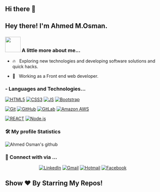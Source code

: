 ## Hi there 👋

<h2> Hey there! I'm Ahmed M.Osman.</h2>


### <img src="https://media.giphy.com/media/VgCDAzcKvsR6OM0uWg/giphy.gif" width="50"> A little more about me...  

- 🔥 &nbsp; Exploring new technologies and developing software solutions and quick hacks.

- 💼 &nbsp; Working as a Front end web developer.


### - Languages and Technologies...
[![HTML5](https://img.shields.io/badge/-HTML5-E34F26?style=flat-square&logo=html5&logoColor=white&link=https://github.com/akiid777/)](https://github.com/akiid777/)
[![CSS3](https://img.shields.io/badge/-CSS3-1572B6?style=flat-square&logo=css3&link=https://github.com/akiid777/)](https://github.com/akiid777/)
[![JS](https://img.shields.io/badge/-JavaScript-black?style=flat-square&logo=javascript&link=https://github.com/akiid777/)](https://github.com/akiid777/)
[![Bootstrap](https://img.shields.io/badge/-Bootstrap-563D7C?style=flat-square&logo=bootstrap&link=https://github.com/akiid777/)](https://github.com/akiid777/)

[![Git](https://img.shields.io/badge/-Git-black?style=flat-square&logo=git&link=https://github.com/akiid777/)](https://github.com/akiid777/)
[![GitHub](https://img.shields.io/badge/-GitHub-181717?style=flat-square&logo=github&link=https://github.com/akiid777/)](https://github.com/LuizCarlosAbbott/)
[![GitLab](https://img.shields.io/badge/-GitLab-FCA121?style=flat-square&logo=gitlab&link=https://github.com/LuizCarlosAbbott/)](https://github.com/akiid777/)
[![Amazon AWS](https://img.shields.io/badge/Amazon%20AWS-232F3E?style=flat-square&logo=amazon-aws&link=https://github.com/akiid777/)](https://github.com/akiid777/)

[![REACT](https://img.shields.io/badge/-REACT-1572B6?style=flat-square&logo=react&link=https://github.com/akiid777/)](https://github.com/akiid777/)
[![Node.js](https://img.shields.io/badge/-Node.js-495e35?style=flat-square&logo=node.js&link=https://github.com/akiid777/)](https://github.com/akiid777/)

<h3>🛠 My profile Statistics </h3>

![Ahmed Osman's github](https://github-readme-stats.vercel.app/api?username=akiid777&show_icons=true&hide_border=true)

<h3> 💬 Connect with via ... </h3>
<p align="center">
<a href="https://www.linkedin.com/in/ahmed-mosman/" target="_blank"><img src="https://img.shields.io/badge/LinkedIn-%230077B5.svg?&style=flat-square&logo=linkedin&logoColor=white" alt="LinkedIn"></a>
<a href="mailto: dr.ahmed.mamdouh.93@gmail.com" target="_blank"><img src="https://img.shields.io/badge/gmail-%23E4405F.svg?&style=flat-square&logo=gmail&logoColor=white" alt="Gmail"></a>  
<a href="mailto: eng.ahmedmosman@hotmail.com" target="_blank"><img src="https://img.shields.io/badge/-hotmail-lightgrey" alt="Hotmail"></a>  
<a href="https://www.facebook.com/ahmed.osman93" target="_blank"><img src="https://img.shields.io/badge/Facebook-%231877F2.svg?&style=flat-square&logo=facebook&logoColor=white" alt="Facebook"></a>
</p>



## Show ❤️ By Starring My Repos!
